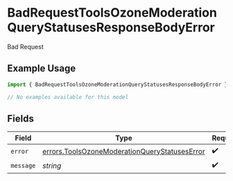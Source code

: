 # BadRequestToolsOzoneModerationQueryStatusesResponseBodyError

Bad Request

## Example Usage

```typescript
import { BadRequestToolsOzoneModerationQueryStatusesResponseBodyError } from "@speakeasy-sdks/bluesky/models/errors";

// No examples available for this model
```

## Fields

| Field                                                                                                          | Type                                                                                                           | Required                                                                                                       | Description                                                                                                    |
| -------------------------------------------------------------------------------------------------------------- | -------------------------------------------------------------------------------------------------------------- | -------------------------------------------------------------------------------------------------------------- | -------------------------------------------------------------------------------------------------------------- |
| `error`                                                                                                        | [errors.ToolsOzoneModerationQueryStatusesError](../../models/errors/toolsozonemoderationquerystatuseserror.md) | :heavy_check_mark:                                                                                             | N/A                                                                                                            |
| `message`                                                                                                      | *string*                                                                                                       | :heavy_check_mark:                                                                                             | N/A                                                                                                            |